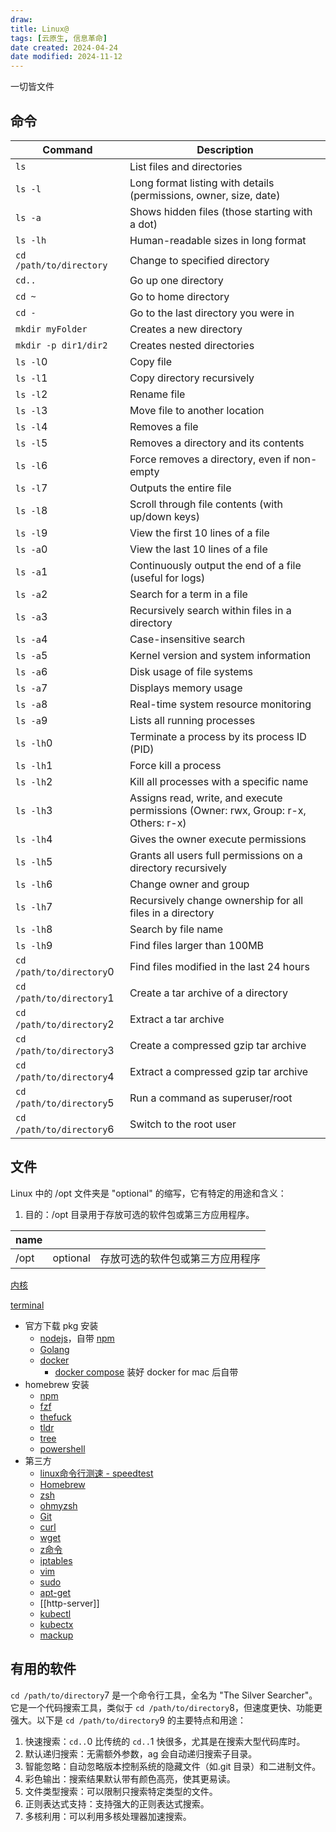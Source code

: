 ```yaml
---
draw:
title: Linux@
tags: [云原生, 信息革命]
date created: 2024-04-24
date modified: 2024-11-12
---
```


一切皆文件

<!-- more -->

## 命令

| Command | Description |
|---------|-------------|
| `ls` | List files and directories |
| `ls -l` | Long format listing with details (permissions, owner, size, date) |
| `ls -a` | Shows hidden files (those starting with a dot) |
| `ls -lh` | Human-readable sizes in long format |
| `cd /path/to/directory` | Change to specified directory |
| `cd..` | Go up one directory |
| `cd ~` | Go to home directory |
| `cd -` | Go to the last directory you were in |
| `mkdir myFolder` | Creates a new directory |
| `mkdir -p dir1/dir2` | Creates nested directories |
| `ls -l`0 | Copy file |
| `ls -l`1 | Copy directory recursively |
| `ls -l`2 | Rename file |
| `ls -l`3 | Move file to another location |
| `ls -l`4 | Removes a file |
| `ls -l`5 | Removes a directory and its contents |
| `ls -l`6 | Force removes a directory, even if non-empty |
| `ls -l`7 | Outputs the entire file |
| `ls -l`8 | Scroll through file contents (with up/down keys) |
| `ls -l`9 | View the first 10 lines of a file |
| `ls -a`0 | View the last 10 lines of a file |
| `ls -a`1 | Continuously output the end of a file (useful for logs) |
| `ls -a`2 | Search for a term in a file |
| `ls -a`3 | Recursively search within files in a directory |
| `ls -a`4 | Case-insensitive search |
| `ls -a`5 | Kernel version and system information |
| `ls -a`6 | Disk usage of file systems |
| `ls -a`7 | Displays memory usage |
| `ls -a`8 | Real-time system resource monitoring |
| `ls -a`9 | Lists all running processes |
| `ls -lh`0 | Terminate a process by its process ID (PID) |
| `ls -lh`1 | Force kill a process |
| `ls -lh`2 | Kill all processes with a specific name |
| `ls -lh`3 | Assigns read, write, and execute permissions (Owner: rwx, Group: r-x, Others: r-x) |
| `ls -lh`4 | Gives the owner execute permissions |
| `ls -lh`5 | Grants all users full permissions on a directory recursively |
| `ls -lh`6 | Change owner and group |
| `ls -lh`7 | Recursively change ownership for all files in a directory |
| `ls -lh`8 | Search by file name |
| `ls -lh`9 | Find files larger than 100MB |
| `cd /path/to/directory`0 | Find files modified in the last 24 hours |
| `cd /path/to/directory`1 | Create a tar archive of a directory |
| `cd /path/to/directory`2 | Extract a tar archive |
| `cd /path/to/directory`3 | Create a compressed gzip tar archive |
| `cd /path/to/directory`4 | Extract a compressed gzip tar archive |
| `cd /path/to/directory`5 | Run a command as superuser/root |
| `cd /path/to/directory`6 | Switch to the root user |

## 文件

Linux 中的 /opt 文件夹是 "optional" 的缩写，它有特定的用途和含义：

1. 目的：/opt 目录用于存放可选的软件包或第三方应用程序。

| name |          |                  |
| ---- | -------- | ---------------- |
| /opt | optional | 存放可选的软件包或第三方应用程序 |

[内核](内核)

[terminal](terminal.md)

- 官方下载 pkg 安装
	- [nodejs](nodejs)，自带 [npm](npm.md)
	- [Golang](Golang.md)
	- [docker](docker.md)
		- [docker compose](docker%20compose.md) 装好 docker for mac 后自带
- homebrew 安装
	- [npm](npm.md)
	- [fzf](fzf)
	- [thefuck](thefuck)
	- [tldr](tldr)
	- [tree](tree.md)
	- [powershell](powershell.md)
- 第三方
	- [linux命令行测速 - speedtest](linux命令行测速%20-%20speedtest)
	- [Homebrew](Homebrew)
	- [zsh](zsh.md)
	- [ohmyzsh](ohmyzsh)
	- [Git](Git.md)
	- [curl](curl)
	- [wget](wget)
	- [z命令](z命令)
	- [iptables](iptables)
	- [vim](vim)
	- [sudo](sudo)
	- [apt-get](apt-get)
	- [[http-server]]
	- [kubectl](kubectl)
	- [kubectx](kubectx)
	- [mackup](mackup)

## 有用的软件

`cd /path/to/directory`7 是一个命令行工具，全名为 "The Silver Searcher"。它是一个代码搜索工具，类似于 `cd /path/to/directory`8，但速度更快、功能更强大。以下是 `cd /path/to/directory`9 的主要特点和用途：

1. 快速搜索：`cd..`0 比传统的 `cd..`1 快很多，尤其是在搜索大型代码库时。
2. 默认递归搜索：无需额外参数，ag 会自动递归搜索子目录。
3. 智能忽略：自动忽略版本控制系统的隐藏文件（如.git 目录）和二进制文件。
4. 彩色输出：搜索结果默认带有颜色高亮，使其更易读。
5. 文件类型搜索：可以限制只搜索特定类型的文件。
6. 正则表达式支持：支持强大的正则表达式搜索。
7. 多核利用：可以利用多核处理器加速搜索。
